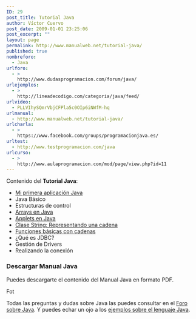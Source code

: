 ```yaml
---
ID: 29
post_title: Tutorial Java
author: Víctor Cuervo
post_date: 2009-01-01 23:25:06
post_excerpt: ""
layout: page
permalink: http://www.manualweb.net/tutorial-java/
published: true
nombreforo:
  - Java
urlforo:
  - >
    http://www.dudasprogramacion.com/forum/java/
urlejemplos:
  - >
    http://lineadecodigo.com/categoria/java/feed/
urlvideo:
  - PLLVIhySQmrVbjCFPla5c0OIp6iNWfM-hq
urlmanual:
  - http://www.manualweb.net/tutorial-java/
urlcharla:
  - >
    https://www.facebook.com/groups/programacionjava.es/
urltest:
  - http://www.testprogramacion.com/java
urlcurso:
  - >
    http://www.aulaprogramacion.com/mod/page/view.php?id=11
---
```

Contenido del <strong>Tutorial Java</strong>:
<ul>
	<li><a title="Mi primera aplicación Java" href="http://www.manualweb.net/java/mi-primera-aplicacion-java/">Mi primera aplicación Java</a></li>
	<li>Java Básico</li>
	<li>Estructuras de control</li>
	<li><a title="Arrays en Java" href="http://www.manualweb.net/java/arrays-en-java/">Arrays en Java</a></li>
	<li><a title="Applets en Java" href="http://www.manualweb.net/java/applets-en-java/">Applets en Java</a></li>
	<li><a title="Clase String: Representando una cadena" href="http://www.manualweb.net/java/clase-string-representando-una-cadena/">Clase String: Representando una cadena</a></li>
	<li><a title="Funciones básicas con cadenas" href="http://www.manualweb.net/java/funciones-basicas-con-cadenas/">Funciones básicas con cadenas</a></li>
	<li>¿Qué es JDBC?</li>
	<li>Gestión de Drivers</li>
	<li>Realizando la conexión</li>
</ul>

<h3>Descargar Manual Java</h3>
Puedes descargarte el contenido del Manual Java en formato PDF.

Fot

Todas las preguntas y dudas sobre Java las puedes consultar en el <a title="Foro sobre Java" href="http://www.dudasprogramacion.com/forum/java">Foro sobre Java</a>. Y puedes echar un ojo a los <a title="ejemplos sobre Java" href="http://lineadecodigo.com/java/">ejemplos sobre el lenguaje Java</a>.